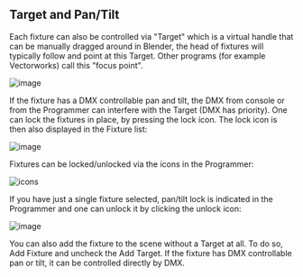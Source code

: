 ## Target and Pan/Tilt

Each fixture can also be controlled via "Target" which is a virtual handle that
can be manually dragged around in Blender, the head of fixtures will typically
follow and point at this Target. Other programs (for example Vectorworks) call
this "focus point".

![image](../media/target.png)

If the fixture has a DMX controllable pan and tilt, the DMX from console or
from the Programmer can interfere with the Target (DMX has priority). One can
lock the fixtures in place, by pressing the lock icon. The lock icon is then
also displayed in the Fixture list:

![image](../media/fixtures_locked.png)

Fixtures can be locked/unlocked via the icons in the Programmer:

![icons](../media/selection.png)

If you have just a single fixture selected, pan/tilt lock is indicated in the
Programmer and one can unlock it by clicking the unlock icon:

![image](../media/single_fixture_locked.png)

You can also add the fixture to the scene without a Target at all. To do so,
Add Fixture and uncheck the Add Target. If the fixture has DMX controllable
pan or tilt, it can be controlled directly by DMX.
